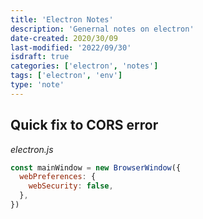 ```yaml
---
title: 'Electron Notes'
description: 'Genernal notes on electron'
date-created: 2020/30/09
last-modified: '2022/09/30'
isdraft: true
categories: ['electron', 'notes']
tags: ['electron', 'env']
type: 'note'
---
```


## Quick fix to CORS error

_electron.js_

```javascript
const mainWindow = new BrowserWindow({
  webPreferences: {
    webSecurity: false,
  },
})
```
